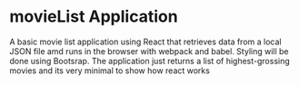 # movieList Application
A basic movie list application using React that retrieves data from a local JSON file amd runs in the browser with webpack and babel.
Styling will be done using Bootsrap.
The application just returns a list of highest-grossing movies and its very minimal to show how react works
